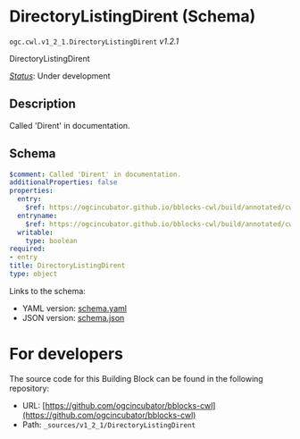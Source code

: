 
# DirectoryListingDirent (Schema)

`ogc.cwl.v1_2_1.DirectoryListingDirent` *v1.2.1*

DirectoryListingDirent

[*Status*](http://www.opengis.net/def/status): Under development

## Description

Called 'Dirent' in documentation.
## Schema

```yaml
$comment: Called 'Dirent' in documentation.
additionalProperties: false
properties:
  entry:
    $ref: https://ogcincubator.github.io/bblocks-cwl/build/annotated/cwl/v1_2_1/CWLExpression/schema.yaml
  entryname:
    $ref: https://ogcincubator.github.io/bblocks-cwl/build/annotated/cwl/v1_2_1/CWLExpression/schema.yaml
  writable:
    type: boolean
required:
- entry
title: DirectoryListingDirent
type: object

```

Links to the schema:

* YAML version: [schema.yaml](https://ogcincubator.github.io/bblocks-cwl/build/annotated/cwl/v1_2_1/DirectoryListingDirent/schema.json)
* JSON version: [schema.json](https://ogcincubator.github.io/bblocks-cwl/build/annotated/cwl/v1_2_1/DirectoryListingDirent/schema.yaml)


# For developers

The source code for this Building Block can be found in the following repository:

* URL: [https://github.com/ogcincubator/bblocks-cwl](https://github.com/ogcincubator/bblocks-cwl)
* Path: `_sources/v1_2_1/DirectoryListingDirent`

